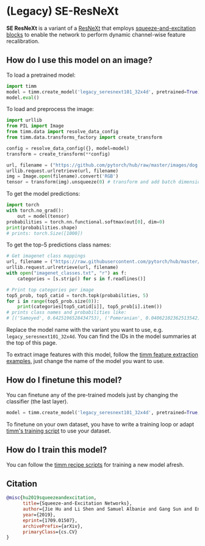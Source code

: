 # (Legacy) SE-ResNeXt

**SE ResNeXt** is a variant of a [ResNeXt](https://www.paperswithcode.com/method/resnext) that employs [squeeze-and-excitation blocks](https://paperswithcode.com/method/squeeze-and-excitation-block) to enable the network to perform dynamic channel-wise feature recalibration.

## How do I use this model on an image?
To load a pretrained model:

```python
import timm
model = timm.create_model('legacy_seresnext101_32x4d', pretrained=True)
model.eval()
```

To load and preprocess the image:
```python 
import urllib
from PIL import Image
from timm.data import resolve_data_config
from timm.data.transforms_factory import create_transform

config = resolve_data_config({}, model=model)
transform = create_transform(**config)

url, filename = ("https://github.com/pytorch/hub/raw/master/images/dog.jpg", "dog.jpg")
urllib.request.urlretrieve(url, filename)
img = Image.open(filename).convert('RGB')
tensor = transform(img).unsqueeze(0) # transform and add batch dimension
```

To get the model predictions:
```python
import torch
with torch.no_grad():
    out = model(tensor)
probabilities = torch.nn.functional.softmax(out[0], dim=0)
print(probabilities.shape)
# prints: torch.Size([1000])
```

To get the top-5 predictions class names:
```python
# Get imagenet class mappings
url, filename = ("https://raw.githubusercontent.com/pytorch/hub/master/imagenet_classes.txt", "imagenet_classes.txt")
urllib.request.urlretrieve(url, filename) 
with open("imagenet_classes.txt", "r") as f:
    categories = [s.strip() for s in f.readlines()]

# Print top categories per image
top5_prob, top5_catid = torch.topk(probabilities, 5)
for i in range(top5_prob.size(0)):
    print(categories[top5_catid[i]], top5_prob[i].item())
# prints class names and probabilities like:
# [('Samoyed', 0.6425196528434753), ('Pomeranian', 0.04062102362513542), ('keeshond', 0.03186424449086189), ('white wolf', 0.01739676296710968), ('Eskimo dog', 0.011717947199940681)]
```

Replace the model name with the variant you want to use, e.g. `legacy_seresnext101_32x4d`. You can find the IDs in the model summaries at the top of this page.

To extract image features with this model, follow the [timm feature extraction examples](https://rwightman.github.io/pytorch-image-models/feature_extraction/), just change the name of the model you want to use.

## How do I finetune this model?
You can finetune any of the pre-trained models just by changing the classifier (the last layer).
```python
model = timm.create_model('legacy_seresnext101_32x4d', pretrained=True, num_classes=NUM_FINETUNE_CLASSES)
```
To finetune on your own dataset, you have to write a training loop or adapt [timm's training
script](https://github.com/rwightman/pytorch-image-models/blob/master/train.py) to use your dataset.

## How do I train this model?

You can follow the [timm recipe scripts](https://rwightman.github.io/pytorch-image-models/scripts/) for training a new model afresh.

## Citation

```BibTeX
@misc{hu2019squeezeandexcitation,
      title={Squeeze-and-Excitation Networks}, 
      author={Jie Hu and Li Shen and Samuel Albanie and Gang Sun and Enhua Wu},
      year={2019},
      eprint={1709.01507},
      archivePrefix={arXiv},
      primaryClass={cs.CV}
}
```

<!--
Type: model-index
Collections:
- Name: Legacy SE ResNeXt
  Paper:
    Title: Squeeze-and-Excitation Networks
    URL: https://paperswithcode.com/paper/squeeze-and-excitation-networks
Models:
- Name: legacy_seresnext101_32x4d
  In Collection: Legacy SE ResNeXt
  Metadata:
    FLOPs: 10287698672
    Parameters: 48960000
    File Size: 196466866
    Architecture:
    - 1x1 Convolution
    - Batch Normalization
    - Convolution
    - Global Average Pooling
    - Grouped Convolution
    - Max Pooling
    - ReLU
    - ResNeXt Block
    - Residual Connection
    - Softmax
    - Squeeze-and-Excitation Block
    Tasks:
    - Image Classification
    Training Techniques:
    - Label Smoothing
    - SGD with Momentum
    - Weight Decay
    Training Data:
    - ImageNet
    Training Resources: 8x NVIDIA Titan X GPUs
    ID: legacy_seresnext101_32x4d
    LR: 0.6
    Epochs: 100
    Layers: 101
    Dropout: 0.2
    Crop Pct: '0.875'
    Momentum: 0.9
    Batch Size: 1024
    Image Size: '224'
    Interpolation: bilinear
  Code: https://github.com/rwightman/pytorch-image-models/blob/d8e69206be253892b2956341fea09fdebfaae4e3/timm/models/senet.py#L462
  Weights: http://data.lip6.fr/cadene/pretrainedmodels/se_resnext101_32x4d-3b2fe3d8.pth
  Results:
  - Task: Image Classification
    Dataset: ImageNet
    Metrics:
      Top 1 Accuracy: 80.23%
      Top 5 Accuracy: 95.02%
- Name: legacy_seresnext26_32x4d
  In Collection: Legacy SE ResNeXt
  Metadata:
    FLOPs: 3187342304
    Parameters: 16790000
    File Size: 67346327
    Architecture:
    - 1x1 Convolution
    - Batch Normalization
    - Convolution
    - Global Average Pooling
    - Grouped Convolution
    - Max Pooling
    - ReLU
    - ResNeXt Block
    - Residual Connection
    - Softmax
    - Squeeze-and-Excitation Block
    Tasks:
    - Image Classification
    Training Techniques:
    - Label Smoothing
    - SGD with Momentum
    - Weight Decay
    Training Data:
    - ImageNet
    Training Resources: 8x NVIDIA Titan X GPUs
    ID: legacy_seresnext26_32x4d
    LR: 0.6
    Epochs: 100
    Layers: 26
    Dropout: 0.2
    Crop Pct: '0.875'
    Momentum: 0.9
    Batch Size: 1024
    Image Size: '224'
    Interpolation: bicubic
  Code: https://github.com/rwightman/pytorch-image-models/blob/d8e69206be253892b2956341fea09fdebfaae4e3/timm/models/senet.py#L448
  Weights: https://github.com/rwightman/pytorch-image-models/releases/download/v0.1-weights/seresnext26_32x4d-65ebdb501.pth
  Results:
  - Task: Image Classification
    Dataset: ImageNet
    Metrics:
      Top 1 Accuracy: 77.11%
      Top 5 Accuracy: 93.31%
- Name: legacy_seresnext50_32x4d
  In Collection: Legacy SE ResNeXt
  Metadata:
    FLOPs: 5459954352
    Parameters: 27560000
    File Size: 110559176
    Architecture:
    - 1x1 Convolution
    - Batch Normalization
    - Convolution
    - Global Average Pooling
    - Grouped Convolution
    - Max Pooling
    - ReLU
    - ResNeXt Block
    - Residual Connection
    - Softmax
    - Squeeze-and-Excitation Block
    Tasks:
    - Image Classification
    Training Techniques:
    - Label Smoothing
    - SGD with Momentum
    - Weight Decay
    Training Data:
    - ImageNet
    Training Resources: 8x NVIDIA Titan X GPUs
    ID: legacy_seresnext50_32x4d
    LR: 0.6
    Epochs: 100
    Layers: 50
    Dropout: 0.2
    Crop Pct: '0.875'
    Momentum: 0.9
    Batch Size: 1024
    Image Size: '224'
    Interpolation: bilinear
  Code: https://github.com/rwightman/pytorch-image-models/blob/d8e69206be253892b2956341fea09fdebfaae4e3/timm/models/senet.py#L455
  Weights: http://data.lip6.fr/cadene/pretrainedmodels/se_resnext50_32x4d-a260b3a4.pth
  Results:
  - Task: Image Classification
    Dataset: ImageNet
    Metrics:
      Top 1 Accuracy: 79.08%
      Top 5 Accuracy: 94.43%
-->